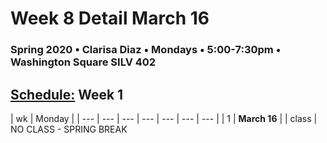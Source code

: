 # Week 8 Detail March 16

### Spring 2020 • Clarisa Diaz • Mondays • 5:00-7:30pm • Washington Square SILV 402

## [Schedule:](./) Week 1

| wk | Monday |
| --- | --- | --- | --- | --- | --- | --- |
| 1 | **March 16** |
| class | NO CLASS - SPRING BREAK
